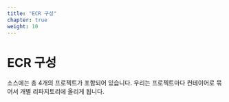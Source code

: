 ```yaml
---
title: "ECR 구성"
chapter: true
weight: 10
---
```


# ECR 구성

소스에는 총 4개의 프로젝트가 포함되어 있습니다.
우리는 프로젝트마다 컨테이어로 묶어서 개별 리파지토리에 올리게 됩니다.

